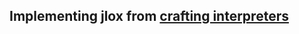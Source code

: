 ## Implementing jlox from [crafting interpreters](https://craftinginterpreters.com/a-tree-walk-interpreter.html)